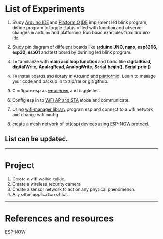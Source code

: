 # List of Experiments

1. Study [Arduino IDE](https://www.arduino.cc/en/software) and [PlatformIO](https://platformio.org/) [IDE](https://docs.platformio.org/en/latest/home/index.html#platformio-ide) implement led blink program, define program to toggle status of led with function and observe changes in arduino and platformio. Run basic examples from arduino ide. 

1. Study pin diagram of different boards like **arduino UNO, nano, esp8266, esp32, esp01** and test board by burining led blink program.

1. To familiarize with **main and loop function** and basic like **digitalRead, digitalWrite, AnalogRead, AnalogWrite, Serial.begin(), Serial.print()**

1. To install boards and library in Arduino and [platformio](https://docs.platformio.org/en/latest/home/index.html#library-manager). Learn to manage your code and backup in to zip/rar or git/github.

1. Configure esp as [webserver](https://lastminuteengineers.com/creating-esp32-web-server-arduino-ide/) and toggle led.

1. Config esp in to [WiFi AP and STA](https://www.instructables.com/ESP-to-ESP-Communication/) mode and communicate.

1. Using [wifi-manager library](https://github.com/tzapu/WiFiManager) program esp and connect to a wifi network and change wifi config

1. create a mesh network of iot(esp) devices using [ESP-NOW](https://www.instructables.com/ESP32-With-ESP-Now-Protocol/) protocol.


## List can be updated.
---

# Project

1. Create a wifi walkie-talkie.
1. Create a wireless security camera.
1. Create a sensor network to act on any physical phenomenon.
1. Any other application of IoT.

---

# References and resources



[ESP-NOW](https://microcontrollerslab.com/esp32-esp-now-two-way-communication-arduino-ide/)